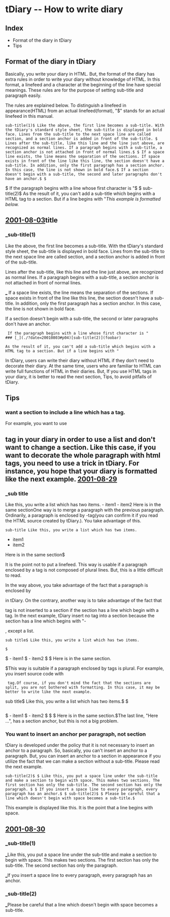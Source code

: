 tDiary -- How to write diary
============================

Index
-----

  - Format of the diary in tDiary
  - Tips

Format of the diary in tDiary
-----------------------------

Basically, you write your diary in HTML. But, the format of the diary has extra rules in order to write your diary without knowledge of HTML. In this format, a linefeed and a character at the beginning of the line have special meanings. These rules are for the purpose of setting sub-title and paragraph easily.

The rules are explained below. To distinguish a linefeed in appearance(HTML) from an actual linefeed(format), "$" stands for an actual linefeed in this manual.

```
sub-title(1)$ Like the above, the first line becomes a sub-title. With the tDiary's standard style sheet, the sub-title is displayed in bold face. Lines from the sub-title to the next space line are called section, and a section anchor is added in front of the sub-title. $ Lines after the sub-title, like this line and the line just above, are recognized as normal lines. If a paragraph begins with a sub-title, a section anchor is not attached in front of normal lines.$ $ If a space line exists, the line means the separation of the sections. If space exists in front of the line like this line, the section doesn't have a sub-title. In addition, only the first paragraph has a section anchor. In this case, the line is not shown in bold face.$ If a section doesn't begin with a sub-title, the second and later paragraphs don't have an anchor.$ $
```
$ If the paragraph begins with a line whose first character is "$ $ sub-title(2)$ As the result of it, you can't add a sub-title which begins with a HTML tag to a section. But if a line begins with "_This example is formatted below._

[2001-08-03](./?date=20010803)title
-----

### [_](./?date=20010803#p01)sub-title(1)

 Like the above, the first line becomes a sub-title. With the tDiary's standard style sheet, the sub-title is displayed in bold face. Lines from the sub-title to the next space line are called section, and a section anchor is added in front of the sub-title.

 Lines after the sub-title, like this line and the line just above, are recognized as normal lines. If a paragraph begins with a sub-title, a section anchor is not attached in front of normal lines.

[_](./?date=20010803#p02) If a space line exists, the line means the separation of the sections. If space exists in front of the line like this line, the section doesn't have a sub-title. In addition, only the first paragraph has a section anchor. In this case, the line is not shown in bold face.

 If a section doesn't begin with a sub-title, the second or later paragraphs don't have an anchor.

```
 If the paragraph begins with a line whose first character is "
### [_](./?date=20010803#p04)[sub-title(2)](foobar)

As the result of it, you can't add a sub-title which begins with a HTML tag to a section. But if a line begins with "

```
In tDiary, users can write their diary without HTML if they don't need to decorate their diary. At the same time, users who are familiar to HTML can write full functions of HTML in their diaries. But, If you use HTML tags in your diary, it is better to read the next section, Tips, to avoid pitfalls of tDiary.

Tips
----

### want a section to include a line which has a tag.

For example, you want to use

tag in your diary in order to use a list and don't want to change a section. Like this case, if you want to decorate the whole paragraph with html tags, you need to use a trick in tDiary. For instance, you hope that your diary is formatted like the next example.
[2001-08-29](./?date=20010830)
----------

### [\_](./?date=20010829#p01)sub title

Like this, you write a list which has two items.
    - item1
    - item2
Here is in the same sectionOne way is to merge a paragraph with the previous paragraph. Ordinarily, a paragraph is enclosed by -tag(you can confirm it if you read the HTML source created by tDiary.). You take advantage of this.

```
sub-title Like this, you write a list which has two items.
```

  - item1
  - item2

 Here is in the same section$

It is the point not to put a linefeed. This way is usable if a paragraph enclosed by a tag is not composed of plural lines. But, this is a little difficult to read.

In the way above, you take advantage of the fact that a paragraph is enclosed by

 in tDiary. On the contrary, another way is to take advantage of the fact that

 tag is not inserted to a section if the section has a line which begin with a tag. In the next example, tDiary insert no tag into a section because the section has a line which begins with "-

, except a list.
```
sub title$ Like this, you write a list which has two items.

$
```

$   - item1
$   - item2
$
$  Here is in the same section.

$This way is suitable if a paragraph enclosed by tags is plural. For example, you insert source code with

```
 tag.Of course, if you don't mind the fact that the sections are split, you are not bothered with formatting. In this case, it may be better to write like the next example.

```
sub title$ Like this, you write a list which has two items.$ $
```

```

$   - item1
$   - item2
$
$ $ Here is in the same section.$The last line, "Here ...", has a section anchor, but this is not a big problem.

### You want to insert an anchor per paragraph, not section

tDiary is developed under the policy that it is not necessary to insert an anchor to a paragraph. So, basically, you can't insert an anchor to a paragraph. But, you can insert an anchor to a section in appearance if you utilize the fact that we can make a section without a sub-title. Please read the next example.

```
sub-title(2)$ $ Like this, you put a space line under the sub-title and make a section to begin with space. This makes two sections. The first section has only the sub-title. The second section has only the paragraph. $ $ If you insert a space line to every paragraph, every paragraph has an anchor.$ $ sub-title(2)$ $ Please be careful that a line which doesn't begin with space becomes a sub-title.$
```
This example is displayed like this. It is the point that a line begins with space.

[2001-08-30](./?date=20010830)
----------

### [\_](./?date=20010830#p01)sub-title(1)

[\_](./?date=20010830#p02)Like this, you put a space line under the sub-title and make a section to begin with space. This makes two sections. The first section has only the sub-title. The second section has only the paragraph.

[\_](./?date=20010830#p03)If you insert a space line to every paragraph, every paragraph has an anchor.

### [\_](./?date=20010830#p04)sub-title(2)

[\_](./?date=20010830#p04)Please be careful that a line which doesn't begin with space becomes a sub-title.

```

```
